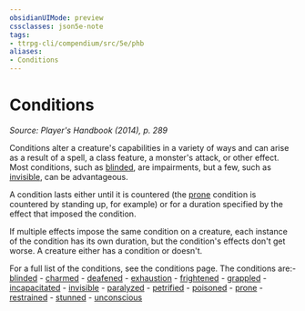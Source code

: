 ```yaml
---
obsidianUIMode: preview
cssclasses: json5e-note
tags:
- ttrpg-cli/compendium/src/5e/phb
aliases:
- Conditions
---
```

# Conditions
*Source: Player's Handbook (2014), p. 289* 

Conditions alter a creature's capabilities in a variety of ways and can arise as a result of a spell, a class feature, a monster's attack, or other effect. Most conditions, such as [blinded](/3-Mechanics/CLI/Rules/conditions.md#Blinded), are impairments, but a few, such as [invisible](/3-Mechanics/CLI/Rules/conditions.md#Invisible), can be advantageous.

A condition lasts either until it is countered (the [prone](/3-Mechanics/CLI/Rules/conditions.md#Prone) condition is countered by standing up, for example) or for a duration specified by the effect that imposed the condition.

If multiple effects impose the same condition on a creature, each instance of the condition has its own duration, but the condition's effects don't get worse. A creature either has a condition or doesn't.

For a full list of the conditions, see the conditions page. The conditions are:- [blinded](/3-Mechanics/CLI/Rules/conditions.md#Blinded)  - [charmed](/3-Mechanics/CLI/Rules/conditions.md#Charmed)  - [deafened](/3-Mechanics/CLI/Rules/conditions.md#Deafened)  - [exhaustion](/3-Mechanics/CLI/Rules/conditions.md#Exhaustion)  - [frightened](/3-Mechanics/CLI/Rules/conditions.md#Frightened)  - [grappled](/3-Mechanics/CLI/Rules/conditions.md#Grappled)  - [incapacitated](/3-Mechanics/CLI/Rules/conditions.md#Incapacitated)  - [invisible](/3-Mechanics/CLI/Rules/conditions.md#Invisible)  - [paralyzed](/3-Mechanics/CLI/Rules/conditions.md#Paralyzed)  - [petrified](/3-Mechanics/CLI/Rules/conditions.md#Petrified)  - [poisoned](/3-Mechanics/CLI/Rules/conditions.md#Poisoned)  - [prone](/3-Mechanics/CLI/Rules/conditions.md#Prone)  - [restrained](/3-Mechanics/CLI/Rules/conditions.md#Restrained)  - [stunned](/3-Mechanics/CLI/Rules/conditions.md#Stunned)  - [unconscious](/3-Mechanics/CLI/Rules/conditions.md#Unconscious)